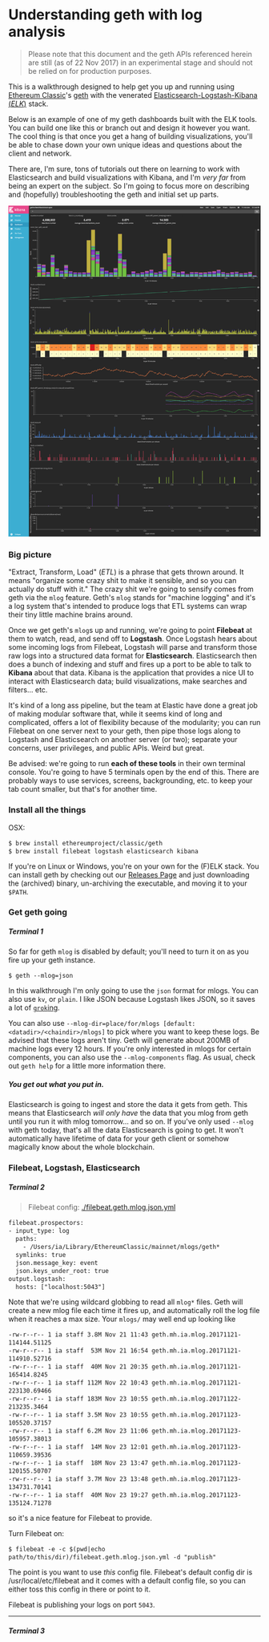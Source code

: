 # Understanding geth with log analysis

> Please note that this document and the geth APIs referenced herein are still (as of 22 Nov 2017) in an experimental stage and should not be relied on for production purposes.

This is a walkthrough designed to help get you up and running using [Ethereum Classic](https://ethereumclassic.github.io/)'s
[geth](https://github.com/ethereumproject/go-ethereum) with the venerated [ Elasticsearch-Logstash-Kibana (_ELK_)](https://www.elastic.co/products) stack.

Below is an example of one of my geth dashboards built with the ELK tools. You can build one like this or branch out and design it however you want. The cool thing is that once you get a hang of building visualizations, you'll be able to chase down your own unique ideas and questions about the client and network.

There are, I'm sure, tons of tutorials out there on learning to work with Elasticsearch and build visualizations with Kibana, and I'm _very far_ from being an expert on the subject. So I'm going to focus more on describing and (hopefully) troubleshooting the geth and initial set up parts.

![big-picture](./tutorial-images/overview.png)

### Big picture

"Extract, Transform, Load" (_ETL_) is a phrase that gets thrown around. It means "organize some crazy shit to make it sensible, and so you can actually do stuff with it." The crazy shit we're going
to sensify comes from geth via the `mlog` feature. Geth's `mlog` stands for "machine logging" and it's a log system that's intended to produce logs that ETL systems can wrap their tiny little machine brains around.

Once we get geth's `mlog`s up and running, we're going to point __Filebeat__ at them to watch, read, and send off to __Logstash__. Once Logstash hears about some incoming logs from Filebeat, Logstash will parse and transform those raw logs into a structured data format for __Elasticsearch__. Elasticsearch then does a bunch of indexing and stuff and fires up a port to be able to talk to __Kibana__ about that data. Kibana is the application that provides a nice UI to interact with Elasticsearch data; build visualizations, make searches and filters... etc.

It's kind of a long ass pipeline, but the team at Elastic have done a great job of making modular software that, while it seems kind of long and complicated, offers a lot of flexibility because of the modularity; you can run Filebeat on one server next to your geth, then pipe those logs along to Logstash and Elasticsearch on another server (or two); separate your concerns, user privileges, and public APIs. Weird but great.

Be advised: we're going to run __each of these tools__ in their own terminal console. You're going to have 5 terminals open by the end of this. There are probably ways to use services, screens, backgrounding, etc. to keep your tab count smaller, but that's for another time.

### Install all the things

OSX:
```
$ brew install ethereumproject/classic/geth
$ brew install filebeat logstash elasticsearch kibana
```

If you're on Linux or Windows, you're on your own for the (F)ELK stack. You can install geth
by checking out our [Releases Page](https://github.com/ethereumproject/go-ethereum/releases) and just downloading the (archived) binary, un-archiving the executable, and moving it to your `$PATH`.


### Get geth going

##### Terminal 1

So far for geth `mlog` is disabled by default; you'll need to turn it on as you fire up your geth instance.

```
$ geth --mlog=json
```

In this walkthrough I'm only going to use the `json` format for mlogs. You can also use
`kv`, or `plain`. I like JSON because Logstash likes JSON, so it saves a lot of [`grok`ing](https://www.elastic.co/guide/en/logstash/current/plugins-filters-grok.html).

You can also use `--mlog-dir=place/for/mlogs [default: <datadir>/<chaindir>/mlogs]` to pick where you want to keep these logs. Be advised that these logs aren't tiny. Geth will generate about 200MB of machine logs every 12 hours. If you're only interested in mlogs for certain components, you can also use the `--mlog-components` flag. As usual, check out `geth help` for a little more information there.

#####  You get out what you put in.
Elasticsearch is going to ingest and store the data it gets from geth. This means that Elasticsearch
_will only have_ the data that you mlog from geth until you run it with mlog tomorrow... and so on. If you've only used `--mlog` with geth today, that's all the data Elasticsearch is going to get. It won't automatically have lifetime of data for your geth client or somehow magically know about the whole blockchain.


### Filebeat, Logstash, Elasticsearch

##### Terminal 2

> Filebeat config: [./filebeat.geth.mlog.json.yml](./filebeat.geth.mlog.json.yml)
```
filebeat.prospectors:
- input_type: log
  paths:
    - /Users/ia/Library/EthereumClassic/mainnet/mlogs/geth*
  symlinks: true
  json.message_key: event
  json.keys_under_root: true
output.logstash:
  hosts: ["localhost:5043"]
```

Note that we're using wildcard globbing to read all `mlog*` files. Geth will create a new mlog file each time it fires up, and automatically roll the log file when it reaches a max size. Your `mlogs/` may well end up looking like

```
-rw-r--r-- 1 ia staff 3.8M Nov 21 11:43 geth.mh.ia.mlog.20171121-114144.51125
-rw-r--r-- 1 ia staff  53M Nov 21 16:54 geth.mh.ia.mlog.20171121-114910.52716
-rw-r--r-- 1 ia staff  40M Nov 21 20:35 geth.mh.ia.mlog.20171121-165414.8245
-rw-r--r-- 1 ia staff 112M Nov 22 10:43 geth.mh.ia.mlog.20171121-223130.69466
-rw-r--r-- 1 ia staff 183M Nov 23 10:55 geth.mh.ia.mlog.20171122-213235.3464
-rw-r--r-- 1 ia staff 3.5M Nov 23 10:55 geth.mh.ia.mlog.20171123-105520.37157
-rw-r--r-- 1 ia staff 6.2M Nov 23 11:06 geth.mh.ia.mlog.20171123-105957.38013
-rw-r--r-- 1 ia staff  14M Nov 23 12:01 geth.mh.ia.mlog.20171123-110659.39536
-rw-r--r-- 1 ia staff  18M Nov 23 13:47 geth.mh.ia.mlog.20171123-120155.50707
-rw-r--r-- 1 ia staff 3.7M Nov 23 13:48 geth.mh.ia.mlog.20171123-134731.70141
-rw-r--r-- 1 ia staff  40M Nov 23 19:27 geth.mh.ia.mlog.20171123-135124.71278
```

so it's a nice feature for Filebeat to provide.

Turn Filebeat on:

```
$ filebeat -e -c $(pwd|echo path/to/this/dir)/filebeat.geth.mlog.json.yml -d "publish"
```

The point is you want to use _this_ config file. Filebeat's default config dir is /usr/local/etc/filebeat and it comes with a default config file, so you can either toss this config in there or point to it.

Filebeat is publishing your logs on port `5043`.


----

##### Terminal 3



